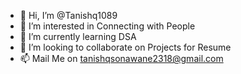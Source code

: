 - 👋 Hi, I’m @Tanishq1089
- 👀 I’m interested in Connecting with People 
- 🌱 I’m currently learning DSA
- 💞️ I’m looking to collaborate on Projects for Resume
- 📫 Mail Me on tanishqsonawane2318@gmail.com
<!---
Tanishq1089/Tanishq1089 is a ✨ special ✨ repository because its `README.md` (this file) appears on your GitHub profile.
You can click the Preview link to take a look at your changes.
--->
